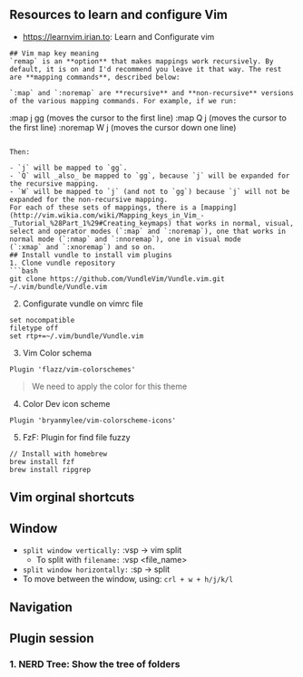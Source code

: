 ## Resources to learn and configure Vim
- https://learnvim.irian.to: Learn and Configurate vim 
```
## Vim map key meaning
`remap` is an **option** that makes mappings work recursively. By default, it is on and I'd recommend you leave it that way. The rest are **mapping commands**, described below:

`:map` and `:noremap` are **recursive** and **non-recursive** versions of the various mapping commands. For example, if we run:

```
:map j gg           (moves the cursor to the first line)
:map Q j            (moves the cursor to the first line)
:noremap W j        (moves the cursor down one line)
```

Then:

- `j` will be mapped to `gg`.
- `Q` will _also_ be mapped to `gg`, because `j` will be expanded for the recursive mapping.
- `W` will be mapped to `j` (and not to `gg`) because `j` will not be expanded for the non-recursive mapping.
For each of these sets of mappings, there is a [mapping](http://vim.wikia.com/wiki/Mapping_keys_in_Vim_-_Tutorial_%28Part_1%29#Creating_keymaps) that works in normal, visual, select and operator modes (`:map` and `:noremap`), one that works in normal mode (`:nmap` and `:nnoremap`), one in visual mode (`:xmap` and `:xnoremap`) and so on.
## Install vundle to install vim plugins
1. Clone vundle repository
```bash
git clone https://github.com/VundleVim/Vundle.vim.git ~/.vim/bundle/Vundle.vim
```
2. Configurate vundle on vimrc file
```text
set nocompatible
filetype off
set rtp+=~/.vim/bundle/Vundle.vim
```
3. Vim Color schema
```text
Plugin 'flazz/vim-colorschemes'
```
> We need to apply the color for this theme
4. Color Dev icon scheme
```text
Plugin 'bryanmylee/vim-colorscheme-icons'
```
5. FzF: Plugin for find file fuzzy
```text
// Install with homebrew
brew install fzf
brew install ripgrep
```

## Vim orginal shortcuts
## Window
- `split window vertically:` :vsp -> vim split 
	- To split with `filename:` :vsp <file_name>
- `split window horizontally:` :sp -> split
- To move between the window, using: `crl + w + h/j/k/l`
## Navigation

## Plugin session
### 1. NERD Tree: Show the tree of folders 
